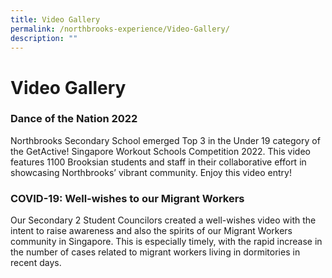```yaml
---
title: Video Gallery
permalink: /northbrooks-experience/Video-Gallery/
description: ""
---
```

Video Gallery
=============

### Dance of the Nation 2022

Northbrooks Secondary School emerged Top 3 in the Under 19 category of the GetActive! Singapore Workout Schools Competition 2022. This video features 1100 Brooksian students and staff in their collaborative effort in showcasing Northbrooks’ vibrant community. Enjoy this video entry!

### COVID-19: Well-wishes to our Migrant Workers

Our Secondary 2 Student Councilors created a well-wishes video with the intent to raise awareness and also the spirits of our Migrant Workers community in Singapore. This is especially timely, with the rapid increase in the number of cases related to migrant workers living in dormitories in recent days.